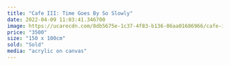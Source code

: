 ```yaml
---
title: "Cafe III: Time Goes By So Slowly"
date: 2022-04-09 11:03:41.346700
image: https://ucarecdn.com/8db5675e-1c37-4f83-b136-06aa01686966/cafe-iii-time-goes-by-so-slowly.jpg
price: "3500"
size: "150 x 100cm"
sold: "Sold"
media: "acrylic on canvas"
---
```


